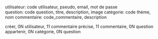 utilisateur: code utilisateur, pseudo, email, mot de passe  
question: code question, titre, description, image
catégorie: code thème, nom
commentaire: code_commentaire, description

créer, 0N utilisateur, 11 commentaire
précise, 11 commentaire, 0N question
appartenir, 0N catégorie, 0N question
